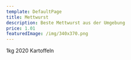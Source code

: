 ```yaml
---
template: DefaultPage
title: Mettwurst
description: Beste Mettwurst aus der Umgebung
price: 1.01
featuredImage: /img/340x370.png
---
```

1kg 2020 Kartoffeln